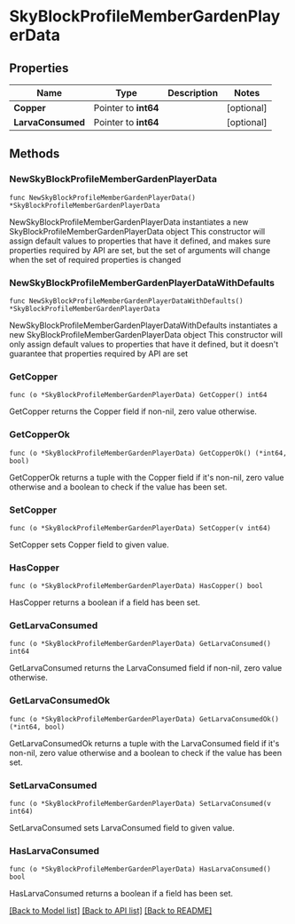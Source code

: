 # SkyBlockProfileMemberGardenPlayerData

## Properties

Name | Type | Description | Notes
------------ | ------------- | ------------- | -------------
**Copper** | Pointer to **int64** |  | [optional] 
**LarvaConsumed** | Pointer to **int64** |  | [optional] 

## Methods

### NewSkyBlockProfileMemberGardenPlayerData

`func NewSkyBlockProfileMemberGardenPlayerData() *SkyBlockProfileMemberGardenPlayerData`

NewSkyBlockProfileMemberGardenPlayerData instantiates a new SkyBlockProfileMemberGardenPlayerData object
This constructor will assign default values to properties that have it defined,
and makes sure properties required by API are set, but the set of arguments
will change when the set of required properties is changed

### NewSkyBlockProfileMemberGardenPlayerDataWithDefaults

`func NewSkyBlockProfileMemberGardenPlayerDataWithDefaults() *SkyBlockProfileMemberGardenPlayerData`

NewSkyBlockProfileMemberGardenPlayerDataWithDefaults instantiates a new SkyBlockProfileMemberGardenPlayerData object
This constructor will only assign default values to properties that have it defined,
but it doesn't guarantee that properties required by API are set

### GetCopper

`func (o *SkyBlockProfileMemberGardenPlayerData) GetCopper() int64`

GetCopper returns the Copper field if non-nil, zero value otherwise.

### GetCopperOk

`func (o *SkyBlockProfileMemberGardenPlayerData) GetCopperOk() (*int64, bool)`

GetCopperOk returns a tuple with the Copper field if it's non-nil, zero value otherwise
and a boolean to check if the value has been set.

### SetCopper

`func (o *SkyBlockProfileMemberGardenPlayerData) SetCopper(v int64)`

SetCopper sets Copper field to given value.

### HasCopper

`func (o *SkyBlockProfileMemberGardenPlayerData) HasCopper() bool`

HasCopper returns a boolean if a field has been set.

### GetLarvaConsumed

`func (o *SkyBlockProfileMemberGardenPlayerData) GetLarvaConsumed() int64`

GetLarvaConsumed returns the LarvaConsumed field if non-nil, zero value otherwise.

### GetLarvaConsumedOk

`func (o *SkyBlockProfileMemberGardenPlayerData) GetLarvaConsumedOk() (*int64, bool)`

GetLarvaConsumedOk returns a tuple with the LarvaConsumed field if it's non-nil, zero value otherwise
and a boolean to check if the value has been set.

### SetLarvaConsumed

`func (o *SkyBlockProfileMemberGardenPlayerData) SetLarvaConsumed(v int64)`

SetLarvaConsumed sets LarvaConsumed field to given value.

### HasLarvaConsumed

`func (o *SkyBlockProfileMemberGardenPlayerData) HasLarvaConsumed() bool`

HasLarvaConsumed returns a boolean if a field has been set.


[[Back to Model list]](../README.md#documentation-for-models) [[Back to API list]](../README.md#documentation-for-api-endpoints) [[Back to README]](../README.md)


